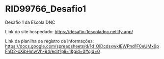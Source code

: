 # RID99766_Desafio1
Desafio 1 da Escola DNC

Link do site hospedado: https://desafio-1escoladnc.netlify.app/

Link da planilha de registro de informações: https://docs.google.com/spreadsheets/d/1d_OlDcdsxwkIEWPnd1F0eUMx6pFnD2-xXjbHmwVh-94/edit?pli=1&gid=0#gid=0 
